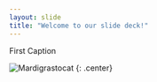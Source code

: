 ```yaml
---
layout: slide
title: "Welcome to our slide deck!"
---
```


First Caption

![Mardigrastocat](https://octodex.github.com/images/Mardigrastocat.png)
{: .center}
